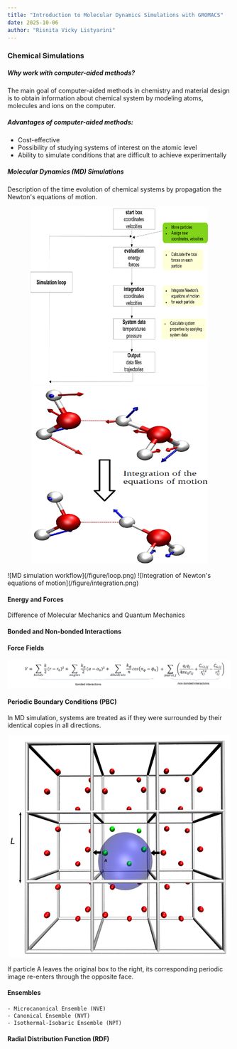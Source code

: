 ```yaml
---
title: "Introduction to Molecular Dynamics Simulations with GROMACS"
date: 2025-10-06
author: "Risnita Vicky Listyarini"
---
```


### Chemical Simulations 

##### Why work with computer-aided methods?
The main goal of computer-aided methods in chemistry and material design is to obtain information about chemical system by modeling atoms, molecules and ions on the computer.

##### Advantages of computer-aided methods:
- Cost-effective
- Possibility of studying systems of interest on the atomic level
- Ability to simulate conditions that are difficult to achieve experimentally

##### Molecular Dynamics (MD) Simulations
Description of the time evolution of chemical systems by propagation the Newton's equations of motion. 
<p align="center">
<img src=/figure/loop.png width="400" height="400">
<img src=/figure/integration.png width="400" height="400">
</p>
![MD simulation workflow](/figure/loop.png)
![Integration of Newton's equations of motion](/figure/integration.png)

#### Energy and Forces
Difference of Molecular Mechanics and Quantum Mechanics

#### Bonded and Non-bonded Interactions



#### Force Fields
<p align="center">
<img src=/figure/FFs.png>
</p>


#### Periodic Boundary Conditions (PBC)
In MD simulation, systems are treated as if they were surrounded by their identical copies in all directions.
<p align="center">
<img src="/figure/pbc_1.png" width="500" height="500"
</p>

If particle A leaves the original box to the right, its corresponding periodic image re-enters through the opposite face.


#### Ensembles
    - Microcanonical Ensemble (NVE)
    - Canonical Ensemble (NVT)
    - Isothermal-Isobaric Ensemble (NPT)

#### Radial Distribution Function (RDF)

